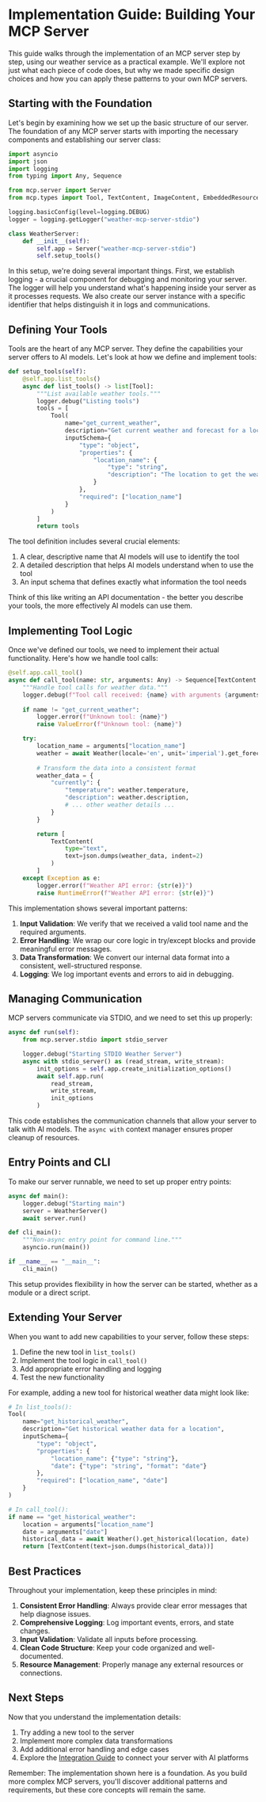 # Implementation Guide: Building Your MCP Server

This guide walks through the implementation of an MCP server step by step, using our weather service as a practical example. We'll explore not just what each piece of code does, but why we made specific design choices and how you can apply these patterns to your own MCP servers.

## Starting with the Foundation

Let's begin by examining how we set up the basic structure of our server. The foundation of any MCP server starts with importing the necessary components and establishing our server class:

```python
import asyncio
import json
import logging
from typing import Any, Sequence

from mcp.server import Server
from mcp.types import Tool, TextContent, ImageContent, EmbeddedResource

logging.basicConfig(level=logging.DEBUG)
logger = logging.getLogger("weather-mcp-server-stdio")

class WeatherServer:
    def __init__(self):
        self.app = Server("weather-mcp-server-stdio")
        self.setup_tools()
```

In this setup, we're doing several important things. First, we establish logging - a crucial component for debugging and monitoring your server. The logger will help you understand what's happening inside your server as it processes requests. We also create our server instance with a specific identifier that helps distinguish it in logs and communications.

## Defining Your Tools

Tools are the heart of any MCP server. They define the capabilities your server offers to AI models. Let's look at how we define and implement tools:

```python
def setup_tools(self):
    @self.app.list_tools()
    async def list_tools() -> list[Tool]:
        """List available weather tools."""
        logger.debug("Listing tools")
        tools = [
            Tool(
                name="get_current_weather",
                description="Get current weather and forecast for a location",
                inputSchema={
                    "type": "object",
                    "properties": {
                        "location_name": {
                            "type": "string",
                            "description": "The location to get the weather for"
                        }
                    },
                    "required": ["location_name"]
                }
            )
        ]
        return tools
```

The tool definition includes several crucial elements:
1. A clear, descriptive name that AI models will use to identify the tool
2. A detailed description that helps AI models understand when to use the tool
3. An input schema that defines exactly what information the tool needs

Think of this like writing an API documentation - the better you describe your tools, the more effectively AI models can use them.

## Implementing Tool Logic

Once we've defined our tools, we need to implement their actual functionality. Here's how we handle tool calls:

```python
@self.app.call_tool()
async def call_tool(name: str, arguments: Any) -> Sequence[TextContent | ImageContent | EmbeddedResource]:
    """Handle tool calls for weather data."""
    logger.debug(f"Tool call received: {name} with arguments {arguments}")
    
    if name != "get_current_weather":
        logger.error(f"Unknown tool: {name}")
        raise ValueError(f"Unknown tool: {name}")

    try:
        location_name = arguments["location_name"]
        weather = await Weather(locale='en', unit='imperial').get_forecast(location_name)
        
        # Transform the data into a consistent format
        weather_data = {
            "currently": {
                "temperature": weather.temperature,
                "description": weather.description,
                # ... other weather details ...
            }
        }

        return [
            TextContent(
                type="text",
                text=json.dumps(weather_data, indent=2)
            )
        ]
    except Exception as e:
        logger.error(f"Weather API error: {str(e)}")
        raise RuntimeError(f"Weather API error: {str(e)}")
```

This implementation shows several important patterns:

1. **Input Validation**: We verify that we received a valid tool name and the required arguments.
2. **Error Handling**: We wrap our core logic in try/except blocks and provide meaningful error messages.
3. **Data Transformation**: We convert our internal data format into a consistent, well-structured response.
4. **Logging**: We log important events and errors to aid in debugging.

## Managing Communication

MCP servers communicate via STDIO, and we need to set this up properly:

```python
async def run(self):
    from mcp.server.stdio import stdio_server

    logger.debug("Starting STDIO Weather Server")
    async with stdio_server() as (read_stream, write_stream):
        init_options = self.app.create_initialization_options()
        await self.app.run(
            read_stream,
            write_stream,
            init_options
        )
```

This code establishes the communication channels that allow your server to talk with AI models. The `async with` context manager ensures proper cleanup of resources.

## Entry Points and CLI

To make our server runnable, we need to set up proper entry points:

```python
async def main():
    logger.debug("Starting main")
    server = WeatherServer()
    await server.run()

def cli_main():
    """Non-async entry point for command line."""
    asyncio.run(main())

if __name__ == "__main__":
    cli_main()
```

This setup provides flexibility in how the server can be started, whether as a module or a direct script.

## Extending Your Server

When you want to add new capabilities to your server, follow these steps:

1. Define the new tool in `list_tools()`
2. Implement the tool logic in `call_tool()`
3. Add appropriate error handling and logging
4. Test the new functionality

For example, adding a new tool for historical weather data might look like:

```python
# In list_tools():
Tool(
    name="get_historical_weather",
    description="Get historical weather data for a location",
    inputSchema={
        "type": "object",
        "properties": {
            "location_name": {"type": "string"},
            "date": {"type": "string", "format": "date"}
        },
        "required": ["location_name", "date"]
    }
)

# In call_tool():
if name == "get_historical_weather":
    location = arguments["location_name"]
    date = arguments["date"]
    historical_data = await Weather().get_historical(location, date)
    return [TextContent(text=json.dumps(historical_data))]
```

## Best Practices

Throughout your implementation, keep these principles in mind:

1. **Consistent Error Handling**: Always provide clear error messages that help diagnose issues.
2. **Comprehensive Logging**: Log important events, errors, and state changes.
3. **Input Validation**: Validate all inputs before processing.
4. **Clean Code Structure**: Keep your code organized and well-documented.
5. **Resource Management**: Properly manage any external resources or connections.

## Next Steps

Now that you understand the implementation details:

1. Try adding a new tool to the server
2. Implement more complex data transformations
3. Add additional error handling and edge cases
4. Explore the [Integration Guide](integration.md) to connect your server with AI platforms

Remember: The implementation shown here is a foundation. As you build more complex MCP servers, you'll discover additional patterns and requirements, but these core concepts will remain the same.
